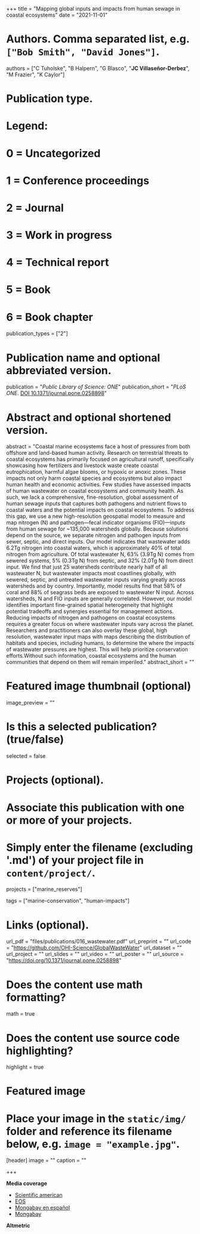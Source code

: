 +++
title = "Mapping global inputs and impacts from human sewage in coastal ecosystems"
date = "2021-11-01"

# Authors. Comma separated list, e.g. `["Bob Smith", "David Jones"]`.
authors = ["C Tuholske", "B Halpern", "G Blasco", "**JC Villaseñor-Derbez**", "M Frazier", "K Caylor"]

# Publication type.
# Legend:
# 0 = Uncategorized
# 1 = Conference proceedings
# 2 = Journal
# 3 = Work in progress
# 4 = Technical report
# 5 = Book
# 6 = Book chapter
publication_types = ["2"]

# Publication name and optional abbreviated version.
publication = "*Public Library of Science: ONE*"
publication_short = "*PLoS ONE*. [DOI 10.1371/journal.pone.0258898](https://doi.org/10.1371/journal.pone.0258898)"

# Abstract and optional shortened version.
abstract = "Coastal marine ecosystems face a host of pressures from both offshore and land-based human activity. Research on terrestrial threats to coastal ecosystems has primarily focused on agricultural runoff, specifically showcasing how fertilizers and livestock waste create coastal eutrophication, harmful algae blooms, or hypoxic or anoxic zones. These impacts not only harm coastal species and ecosystems but also impact human health and economic activities. Few studies have assessed impacts of human wastewater on coastal ecosystems and community health. As such, we lack a comprehensive, fine-resolution, global assessment of human sewage inputs that captures both pathogens and nutrient flows to coastal waters and the potential impacts on coastal ecosystems. To address this gap, we use a new high-resolution geospatial model to measure and map nitrogen (N) and pathogen—fecal indicator organisms (FIO)—inputs from human sewage for ~135,000 watersheds globally. Because solutions depend on the source, we separate nitrogen and pathogen inputs from sewer, septic, and direct inputs. Our model indicates that wastewater adds 6.2Tg nitrogen into coastal waters, which is approximately 40% of total nitrogen from agriculture. Of total wastewater N, 63% (3.9Tg N) comes from sewered systems, 5% (0.3Tg N) from septic, and 32% (2.0Tg N) from direct input. We find that just 25 watersheds contribute nearly half of all wastewater N, but wastewater impacts most coastlines globally, with sewered, septic, and untreated wastewater inputs varying greatly across watersheds and by country. Importantly, model results find that 58% of coral and 88% of seagrass beds are exposed to wastewater N input. Across watersheds, N and FIO inputs are generally correlated. However, our model identifies important fine-grained spatial heterogeneity that highlight potential tradeoffs and synergies essential for management actions. Reducing impacts of nitrogen and pathogens on coastal ecosystems requires a greater focus on where wastewater inputs vary across the planet. Researchers and practitioners can also overlay these global, high resolution, wastewater input maps with maps describing the distribution of habitats and species, including humans, to determine the where the impacts of wastewater pressures are highest. This will help prioritize conservation efforts.Without such information, coastal ecosystems and the human communities that depend on them will remain imperiled."
abstract_short = ""

# Featured image thumbnail (optional)
image_preview = ""

# Is this a selected publication? (true/false)
selected = false

# Projects (optional).
#   Associate this publication with one or more of your projects.
#   Simply enter the filename (excluding '.md') of your project file in `content/project/`.
projects = ["marine_reserves"]

tags = ["marine-conservation", "human-impacts"]

# Links (optional).
url_pdf = "files/publications/016_wastewater.pdf"
url_preprint = ""
url_code = "https://github.com/OHI-Science/GlobalWasteWater"
url_dataset = ""
url_project = ""
url_slides = ""
url_video = ""
url_poster = ""
url_source = "https://doi.org/10.1371/journal.pone.0258898"

# Does the content use math formatting?
math = true

# Does the content use source code highlighting?
highlight = true

# Featured image
# Place your image in the `static/img/` folder and reference its filename below, e.g. `image = "example.jpg"`.
[header]
image = ""
caption = ""

+++

**Media coverage**

- [Scientific american](https://www.scientificamerican.com/article/half-of-the-worlds-coastal-sewage-pollution-flows-from-few-dozen-places/)
- [EOS](https://eos.org/articles/a-global-map-of-human-sewage-in-coastal-ecosystems)
- [Mongabay en español](https://es.mongabay.com/2022/02/nuevo-informe-revela-cadena-de-danos-que-provocan-las-aguas-residuales-al-planeta/)
- [Mongabay](https://news.mongabay.com/2022/01/the-thick-of-it-delving-into-the-neglected-global-impacts-of-human-waste/)

**Altmetric**

<script type="text/javascript" src="https://d1bxh8uas1mnw7.cloudfront.net/assets/embed.js"></script><div class="altmetric-embed" data-badge-type="donut" data-altmetric-id="116580709"></div>
